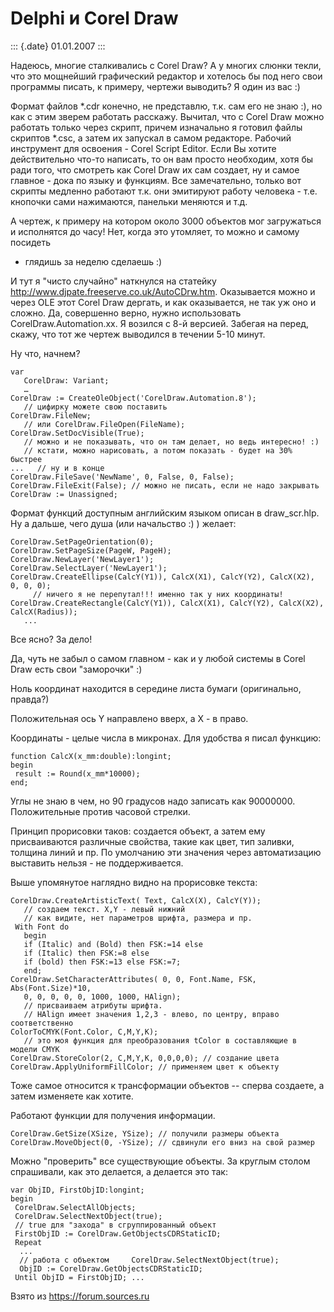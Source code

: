 Delphi и Corel Draw
===================

::: {.date}
01.01.2007
:::

Надеюсь, многие сталкивались с Corel Draw? А у многих слюнки текли, что
это мощнейший графический редактор и хотелось бы под него свои программы
писать, к примеру, чертежи выводить? Я один из вас :)

Формат файлов \*.cdr конечно, не представлю, т.к. сам его не знаю :), но
как с этим зверем работать расскажу. Вычитал, что с Corel Draw можно
работать только через скрипт, причем изначально я готовил файлы скриптов
\*.csc, а затем их запускал в самом редакторе. Рабочий инструмент для
освоения - Corel Script Editor. Если Вы хотите действительно что-то
написать, то он вам просто необходим, хотя бы ради того, что смотреть
как Corel Draw их сам создает, ну и самое главное - дока по языку и
функциям. Все замечательно, только вот скрипты медленно работают т.к.
они эмитируют работу человека - т.е. кнопочки сами нажимаются, панельки
меняются и т.д.

А чертеж, к примеру на котором около 3000 объектов мог загружаться и
исполнятся до часу! Нет, когда это утомляет, то можно и самому посидеть
- глядишь за неделю сделаешь :)

И тут я \"чисто случайно\" наткнулся на статейку
http://www.djpate.freeserve.co.uk/AutoCDrw.htm. Оказывается можно и
через OLE этот Corel Draw дергать, и как оказывается, не так уж оно и
сложно. Да, совершенно верно, нужно использовать
CorelDraw.Automation.xx. Я возился с 8-й версией. Забегая на перед,
скажу, что тот же чертеж выводился в течении 5-10 минут.

Ну что, начнем?

    var
       CorelDraw: Variant;
       …
    CorelDraw := CreateOleObject('CorelDraw.Automation.8');
       // цифирку можете свою поставить
    CorelDraw.FileNew;
       // или CorelDraw.FileOpen(FileName);
    CorelDraw.SetDocVisible(True);
       // можно и не показывать, что он там делает, но ведь интересно! :)
       // кстати, можно нарисовать, а потом показать - будет на 30% быстрее
    ...   // ну и в конце
    CorelDraw.FileSave('NewName', 0, False, 0, False);
    CorelDraw.FileExit(False); // можно не писать, если не надо закрывать
    CorelDraw := Unassigned;

Формат функций доступным английским языком описан в draw\_scr.hlp. Ну а
дальше, чего душа (или начальство :) ) желает:

    CorelDraw.SetPageOrientation(0);
    CorelDraw.SetPageSize(PageW, PageH);
    CorelDraw.NewLayer('NewLayer1');
    CorelDraw.SelectLayer('NewLayer1');
    CorelDraw.CreateEllipse(CalcY(Y1)), CalcX(X1), CalcY(Y2), CalcX(X2), 0, 0, 0);
         // ничего я не перепутал!!! именно так у них координаты!
    CorelDraw.CreateRectangle(CalcY(Y1)), CalcX(X1), CalcY(Y2), CalcX(X2), CalcX(Radius));
       ... 

Все ясно? За дело!

Да, чуть не забыл о самом главном - как и у любой системы в Corel Draw
есть свои \"заморочки\" :)

Ноль координат находится в середине листа бумаги (оригинально, правда?)

Положительная ось Y направлено вверх, а X - в право.

Координаты - целые числа в микронах. Для удобства я писал функцию:

     
    function CalcX(x_mm:double):longint;
    begin
     result := Round(x_mm*10000);
    end;

Углы не знаю в чем, но 90 градусов надо записать как 90000000.
Положительные против часовой стрелки.

Принцип прорисовки таков: создается объект, а затем ему присваиваются
различные свойства, такие как цвет, тип заливки, толщина линий и пр. По
умолчанию эти значения через автоматизацию выставить нельзя - не
поддерживается.

Выше упомянутое наглядно видно на прорисовке текста:

    CorelDraw.CreateArtisticText( Text, CalcX(X), CalcY(Y)); 
       // создаем текст. X,Y - левый нижний
       // как видите, нет параметров шрифта, размера и пр. 
     With Font do
       begin
       if (Italic) and (Bold) then FSK:=14 else
       if (Italic) then FSK:=8 else
       if (bold) then FSK:=13 else FSK:=7;
       end;
    CorelDraw.SetCharacterAttributes( 0, 0, Font.Name, FSK, Abs(Font.Size)*10, 
       0, 0, 0, 0, 0, 1000, 1000, HAlign);
       // присваиваем атрибуты шрифта.
       // HAlign имеет значения 1,2,3 - влево, по центру, вправо соответственно
    ColorToCMYK(Font.Color, C,M,Y,K);
       // это моя функция для преобразования tColor в составляющие в модели CMYK 
    CorelDraw.StoreColor(2, C,M,Y,K, 0,0,0,0); // создание цвета
    CorelDraw.ApplyUniformFillColor; // применяем цвет к объекту

Тоже самое относится к трансформации объектов -- сперва создаете, а
затем изменяете как хотите.

Работают функции для получения информации.

    CorelDraw.GetSize(XSize, YSize); // получили размеры объекта
    CorelDraw.MoveObject(0, -YSize); // сдвинули его вниз на свой размер

Можно \"проверить\" все существующие объекты. За круглым столом
спрашивали, как это делается, а делается это так:

    var ObjID, FirstObjID:longint;
    begin
     CorelDraw.SelectAllObjects;
     CorelDraw.SelectNextObject(true); 
     // true для "захода" в сгруппированный объект
     FirstObjID := CorelDraw.GetObjectsCDRStaticID;
     Repeat
      ...
      // работа с объектом     CorelDraw.SelectNextObject(true); 
      ObjID := CorelDraw.GetObjectsCDRStaticID;
     Until ObjID = FirstObjID; ...

Взято из <https://forum.sources.ru>

